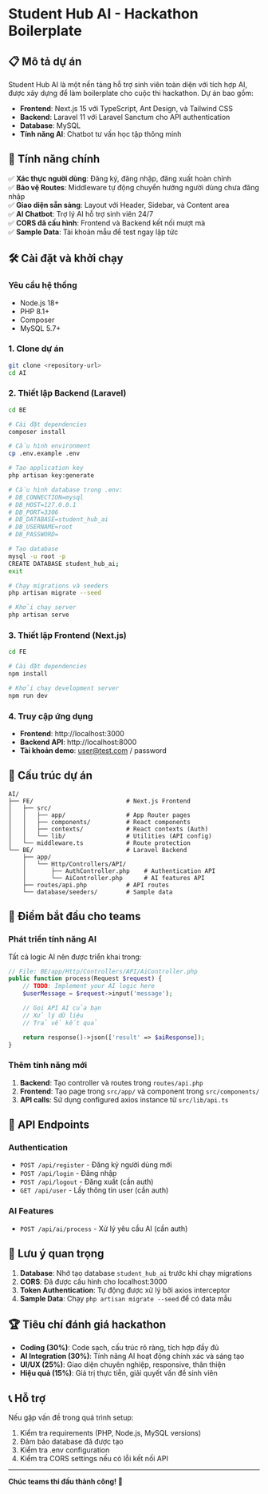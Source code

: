 # Student Hub AI - Hackathon Boilerplate

## 📋 Mô tả dự án

Student Hub AI là một nền tảng hỗ trợ sinh viên toàn diện với tích hợp AI, được xây dựng để làm boilerplate cho cuộc thi hackathon. Dự án bao gồm:

- **Frontend**: Next.js 15 với TypeScript, Ant Design, và Tailwind CSS
- **Backend**: Laravel 11 với Laravel Sanctum cho API authentication
- **Database**: MySQL
- **Tính năng AI**: Chatbot tư vấn học tập thông minh

## 🚀 Tính năng chính

✅ **Xác thực người dùng**: Đăng ký, đăng nhập, đăng xuất hoàn chỉnh  
✅ **Bảo vệ Routes**: Middleware tự động chuyển hướng người dùng chưa đăng nhập  
✅ **Giao diện sẵn sàng**: Layout với Header, Sidebar, và Content area  
✅ **AI Chatbot**: Trợ lý AI hỗ trợ sinh viên 24/7  
✅ **CORS đã cấu hình**: Frontend và Backend kết nối mượt mà  
✅ **Sample Data**: Tài khoản mẫu để test ngay lập tức

## 🛠 Cài đặt và khởi chạy

### Yêu cầu hệ thống

- Node.js 18+
- PHP 8.1+
- Composer
- MySQL 5.7+

### 1. Clone dự án

```bash
git clone <repository-url>
cd AI
```

### 2. Thiết lập Backend (Laravel)

```bash
cd BE

# Cài đặt dependencies
composer install

# Cấu hình environment
cp .env.example .env

# Tạo application key
php artisan key:generate

# Cấu hình database trong .env:
# DB_CONNECTION=mysql
# DB_HOST=127.0.0.1
# DB_PORT=3306
# DB_DATABASE=student_hub_ai
# DB_USERNAME=root
# DB_PASSWORD=

# Tạo database
mysql -u root -p
CREATE DATABASE student_hub_ai;
exit

# Chạy migrations và seeders
php artisan migrate --seed

# Khởi chạy server
php artisan serve
```

### 3. Thiết lập Frontend (Next.js)

```bash
cd FE

# Cài đặt dependencies
npm install

# Khởi chạy development server
npm run dev
```

### 4. Truy cập ứng dụng

- **Frontend**: http://localhost:3000
- **Backend API**: http://localhost:8000
- **Tài khoản demo**: user@test.com / password

## 📁 Cấu trúc dự án

```
AI/
├── FE/                          # Next.js Frontend
│   ├── src/
│   │   ├── app/                 # App Router pages
│   │   ├── components/          # React components
│   │   ├── contexts/            # React contexts (Auth)
│   │   └── lib/                 # Utilities (API config)
│   └── middleware.ts            # Route protection
└── BE/                          # Laravel Backend
    ├── app/
    │   └── Http/Controllers/API/
    │       ├── AuthController.php    # Authentication API
    │       └── AiController.php      # AI features API
    ├── routes/api.php           # API routes
    └── database/seeders/        # Sample data
```

## 🎯 Điểm bắt đầu cho teams

### Phát triển tính năng AI

Tất cả logic AI nên được triển khai trong:

```php
// File: BE/app/Http/Controllers/API/AiController.php
public function process(Request $request) {
    // TODO: Implement your AI logic here
    $userMessage = $request->input('message');

    // Gọi API AI của bạn
    // Xử lý dữ liệu
    // Trả về kết quả

    return response()->json(['result' => $aiResponse]);
}
```

### Thêm tính năng mới

1. **Backend**: Tạo controller và routes trong `routes/api.php`
2. **Frontend**: Tạo page trong `src/app/` và component trong `src/components/`
3. **API calls**: Sử dụng configured axios instance từ `src/lib/api.ts`

## 🔧 API Endpoints

### Authentication

- `POST /api/register` - Đăng ký người dùng mới
- `POST /api/login` - Đăng nhập
- `POST /api/logout` - Đăng xuất (cần auth)
- `GET /api/user` - Lấy thông tin user (cần auth)

### AI Features

- `POST /api/ai/process` - Xử lý yêu cầu AI (cần auth)

## 🚨 Lưu ý quan trọng

1. **Database**: Nhớ tạo database `student_hub_ai` trước khi chạy migrations
2. **CORS**: Đã được cấu hình cho localhost:3000
3. **Token Authentication**: Tự động được xử lý bởi axios interceptor
4. **Sample Data**: Chạy `php artisan migrate --seed` để có data mẫu

## 🏆 Tiêu chí đánh giá hackathon

- **Coding (30%)**: Code sạch, cấu trúc rõ ràng, tích hợp đầy đủ
- **AI Integration (30%)**: Tính năng AI hoạt động chính xác và sáng tạo
- **UI/UX (25%)**: Giao diện chuyên nghiệp, responsive, thân thiện
- **Hiệu quả (15%)**: Giá trị thực tiễn, giải quyết vấn đề sinh viên

## 📞 Hỗ trợ

Nếu gặp vấn đề trong quá trình setup:

1. Kiểm tra requirements (PHP, Node.js, MySQL versions)
2. Đảm bảo database đã được tạo
3. Kiểm tra .env configuration
4. Kiểm tra CORS settings nếu có lỗi kết nối API

---

**Chúc teams thi đấu thành công! 🎉**
